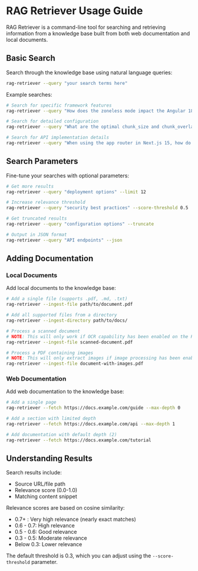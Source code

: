 # RAG Retriever Usage Guide

RAG Retriever is a command-line tool for searching and retrieving information from a knowledge base built from both web documentation and local documents.

## Basic Search

Search through the knowledge base using natural language queries:

```bash
rag-retriever --query "your search terms here"
```

Example searches:

```bash
# Search for specific framework features
rag-retriever --query "How does the zoneless mode impact the Angular 18 framework's dependency on zone.js?"

# Search for detailed configuration
rag-retriever --query "What are the optimal chunk_size and chunk_overlap settings for ChromaDB when indexing API documentation over 100KB?"

# Search for API implementation details
rag-retriever --query "When using the app router in Next.js 15, how do you specify that a React component should be rendered on the client side instead of as a server component?"
```

## Search Parameters

Fine-tune your searches with optional parameters:

```bash
# Get more results
rag-retriever --query "deployment options" --limit 12

# Increase relevance threshold
rag-retriever --query "security best practices" --score-threshold 0.5

# Get truncated results
rag-retriever --query "configuration options" --truncate

# Output in JSON format
rag-retriever --query "API endpoints" --json
```

## Adding Documentation

### Local Documents

Add local documents to the knowledge base:

```bash
# Add a single file (supports .pdf, .md, .txt)
rag-retriever --ingest-file path/to/document.pdf

# Add all supported files from a directory
rag-retriever --ingest-directory path/to/docs/

# Process a scanned document
# NOTE: This will only work if OCR capability has been enabled on the Retriever
rag-retriever --ingest-file scanned-document.pdf

# Process a PDF containing images
# NOTE: This will only extract images if image processing has been enabled on the Retriever
rag-retriever --ingest-file document-with-images.pdf
```

### Web Documentation

Add web documentation to the knowledge base:

```bash
# Add a single page
rag-retriever --fetch https://docs.example.com/guide --max-depth 0

# Add a section with limited depth
rag-retriever --fetch https://docs.example.com/api --max-depth 1

# Add documentation with default depth (2)
rag-retriever --fetch https://docs.example.com/tutorial
```

## Understanding Results

Search results include:

- Source URL/file path
- Relevance score (0.0-1.0)
- Matching content snippet

Relevance scores are based on cosine similarity:

- 0.7+ : Very high relevance (nearly exact matches)
- 0.6 - 0.7: High relevance
- 0.5 - 0.6: Good relevance
- 0.3 - 0.5: Moderate relevance
- Below 0.3: Lower relevance

The default threshold is 0.3, which you can adjust using the `--score-threshold` parameter.
